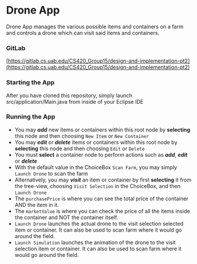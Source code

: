 # Drone App

Drone App manages the various possible items and containers on a farm and controls a drone which can visit said items and containers.

### GitLab

[https://gitlab.cs.uab.edu/CS420_Group15/design-and-implementation-pt2](https://gitlab.cs.uab.edu/CS420_Group15/design-and-implementation-pt2)

### Starting the App

After you have cloned this repository, simply launch src/application/Main.java from inside of your Eclipse IDE

### Running the App

- You may ***add*** new items or containers within this root node by **selecting** this node and then choosing  `New Item`  or  `New Container`
- You may ***edit*** or ***delete*** items or containers within this root node by **selecting** this node and then choosing  `Edit`  or  `Delete`
- You must **select** a container node to perform actions such as ***add***, ***edit*** or ***delete***
- With the default value in the ChoiceBox  `Scan Farm`, you may simply  `Launch Drone`  to scan the farm
- Alternatively, you may ***visit*** an item or container by first **selecting** it from the tree-view, choosing  `Visit Selection`  in the ChoiceBox, and then  `Launch Drone`
- The `purchasePrice` is where you can see the total price of the container AND the item in it.
- The `marketValue` is where you can check the price of all the items inside the container and NOT the container itself.
- `Launch Drone` launches the actual drone to the visit selection selected item or container. It can also be used to scan farm where it would go around the field.
- `Launch Simulation` launches the animation of the drone to the visit selection item or container. It can also be used to scan farm where it would go around the field.
